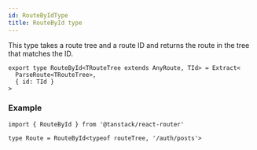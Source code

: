 ```yaml
---
id: RouteByIdType
title: RouteById type
---
```


This type takes a route tree and a route ID and returns the route in the tree that matches the ID.

```tsx
export type RouteById<TRouteTree extends AnyRoute, TId> = Extract<
  ParseRoute<TRouteTree>,
  { id: TId }
>
```

### Example

```tsx
import { RouteById } from '@tanstack/react-router'

type Route = RouteById<typeof routeTree, '/auth/posts'>
```
